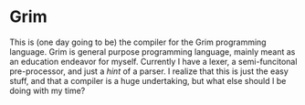 # Grim
This is (one day going to be) the compiler for the Grim programming language. Grim is general purpose programming language, mainly meant as an education endeavor for myself. Currently I have a lexer, a semi-funcitonal pre-processor, and just a *hint* of a parser.
I realize that this is just the easy stuff, and that a compiler is a huge undertaking, but what else should I be doing with my time?
